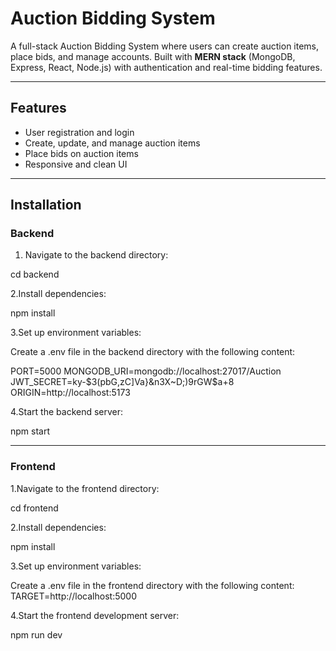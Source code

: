 # Auction Bidding System

A full-stack Auction Bidding System where users can create auction items, place bids, and manage accounts. Built with **MERN stack** (MongoDB, Express, React, Node.js) with authentication and real-time bidding features.

---


## Features

- User registration and login  
- Create, update, and manage auction items  
- Place bids on auction items  
- Responsive and clean UI  

---



## Installation


### Backend

1. Navigate to the backend directory:

cd backend


2.Install dependencies:

npm install

3.Set up environment variables:

Create a .env file in the backend directory with the following content:

 PORT=5000
 MONGODB_URI=mongodb://localhost:27017/Auction
 JWT_SECRET=ky-$3(pbG,zC]Va}&n3X~D;)9rGW$a+8
 ORIGIN=http://localhost:5173


4.Start the backend server:

npm start

---

### Frontend

1.Navigate to the frontend directory:

cd frontend

2.Install dependencies:

npm install

3.Set up environment variables:

Create a .env file in the frontend directory with the following content:
TARGET=http://localhost:5000

4.Start the frontend development server:

npm run dev





